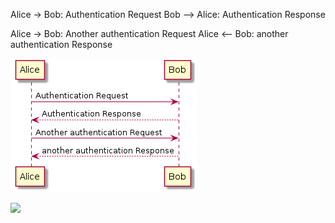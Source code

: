 Alice -\> Bob: Authentication Request Bob --\> Alice: Authentication
Response

Alice -\> Bob: Another authentication Request Alice \<-- Bob: another
authentication Response

![](plantuml-images/acaa833b0d9b8086a688680adabd34bb7ab81c9e.png)

![](new-images/az833b0d9b880adabd34bb7ab81c9e.png)
